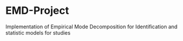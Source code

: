 # EMD-Project
Implementation of Empirical Mode Decomposition for Identification and statistic models for studies 

